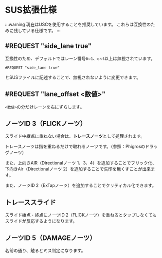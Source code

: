 # SUS拡張仕様

:::warning
現在はUSCを使用することを推奨しています。
これらは互換性のために残している仕様です。
:::

## #REQUEST "side_lane true"

互換性のため、デフォルトではレーン番号`0`\~`1`、`e`\~`f`以上は無視されています。

```
#REQUEST "side_lane true"
```

とSUSファイルに記述することで、無視されないように変更できます。

## #REQUEST "lane_offset <数値>"

`<数値>`の分だけレーンを右にずらします。

## ノーツID 3（FLICKノーツ）

スライド中継点に重ねない場合は、**トレースノーツ**として処理されます。

トレースノーツは指を重ねるだけで取れるノーツです。（参照：Phigrosのドラッグノーツ）

また、上向きAIR（Directionalノーツ 1、3、4）を追加することでフリック化、下向きAir（Directionalノーツ 2）を追加することで矢印を無くすことが出来ます。

また、ノーツID 2（ExTapノーツ）を追加することでクリティカル化できます。

## トレーススライド

スライド始点・終点にノーツID 2（FLICKノーツ）を重ねるとタップしなくてもスライドが反応するようになります。

## ノーツID 5（DAMAGEノーツ）

名前の通り、触るとミス判定になります。
